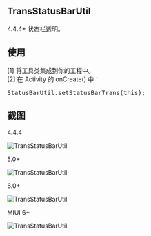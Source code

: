 ## TransStatusBarUtil  
4.4.4+ 状态栏透明。  
  
## 使用  
[1] 将工具类集成到你的工程中。  
[2] 在 Activity 的 onCreate() 中：  
<pre>
StatusBarUtil.setStatusBarTrans(this);
</pre>

## 截图  
4.4.4  

![TransStatusBarUtil](https://raw.githubusercontent.com/yuki-ryoko/TransStatusBarUtil/master/img/4.4.jpg)
  
5.0+  

![TransStatusBarUtil](https://raw.githubusercontent.com/yuki-ryoko/TransStatusBarUtil/master/img/5.0.jpg)  
  
6.0+  

![TransStatusBarUtil](https://raw.githubusercontent.com/yuki-ryoko/TransStatusBarUtil/master/img/6.0.jpg)  
  
MIUI 6+  

![TransStatusBarUtil](https://raw.githubusercontent.com/yuki-ryoko/TransStatusBarUtil/master/img/MIUI%206%2B.jpg) 
